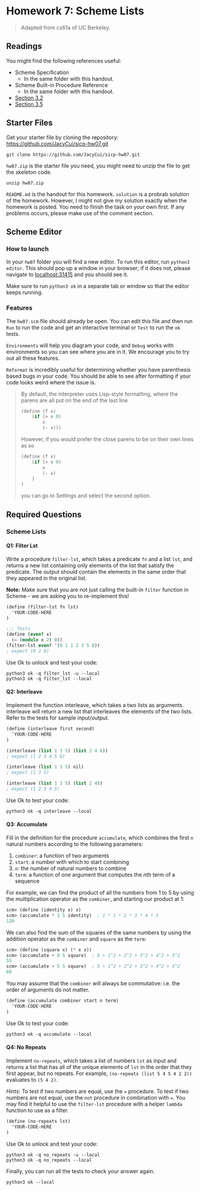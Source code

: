 # Homework 7: Scheme Lists



> Adapted from cs61a of UC Berkeley.



## Readings

You might find the following references useful:

- Scheme Specification
    - In the same folder with this handout.
- Scheme Built-in Procedure Reference
    - In the same folder with this handout.
- [Section 3.2](http://composingprograms.com/pages/32-functional-programming.html)
- [Section 3.5](http://composingprograms.com/pages/35-interpreters-for-languages-with-abstraction.html)



## Starter Files

Get your starter file by cloning the repository: https://github.com/JacyCui/sicp-hw07.git

```shell
git clone https://github.com/JacyCui/sicp-hw07.git
```

`hw07.zip` is the starter file you need, you might need to unzip the file to get the skeleton code.

```shell
unzip hw07.zip
```

`README.md` is the handout for this homework. `solution` is a probrab solution of the homework. However, I might not give my solution exactly when the homework is posted. You need to finish the task on your own first. If any problems occurs, please make use of the comment section.



## Scheme Editor

### How to launch

In your `hw07` folder you will find a new editor. To run this editor, run `python3 editor`. This should pop up a window in your browser; if it does not, please navigate to [localhost:31415](localhost:31415) and you should see it.

Make sure to run `python3 ok` in a separate tab or window so that the editor keeps running.

### Features

The `hw07.scm` file should already be open. You can edit this file and then run `Run` to run the code and get an interactive terminal or `Test` to run the `ok` tests.

`Environments` will help you diagram your code, and `Debug` works with environments so you can see where you are in it. We encourage you to try out all these features.

`Reformat` is incredibly useful for determining whether you have parenthesis based bugs in your code. You should be able to see after formatting if your code looks weird where the issue is.

> By default, the interpreter uses Lisp-style formatting, where the parens are all put on the end of the last line
>
> ```scheme
> (define (f x)
>     (if (> x 0)
>         x
>         (- x)))
> ```
>
> However, if you would prefer the close parens to be on their own lines as so
>
> ```scheme
> (define (f x)
>     (if (> x 0)
>         x
>         (- x)
>     )
> )
> ```
>
> you can go to Settings and select the second option.



## Required Questions

### Scheme Lists

#### Q1: Filter Lst

Write a procedure `filter-lst`, which takes a predicate `fn` and a list `lst`, and returns a new list containing only elements of the list that satisfy the predicate. The output should contain the elements in the same order that they appeared in the original list.

**Note:** Make sure that you are not just calling the built-in `filter` function in Scheme - we are asking you to re-implement this!

```scheme
(define (filter-lst fn lst)
  'YOUR-CODE-HERE
)

;;; Tests
(define (even? x)
  (= (modulo x 2) 0))
(filter-lst even? '(0 1 1 2 3 5 8))
; expect (0 2 8)
```

Use Ok to unlock and test your code:

```shell
python3 ok -q filter_lst -u --local
python3 ok -q filter_lst --local
```



#### Q2: Interleave

Implement the function interleave, which takes a two lists as arguments. interleave will return a new list that interleaves the elements of the two lists. Refer to the tests for sample input/output.

```scheme
(define (interleave first second)
  'YOUR-CODE-HERE
)

(interleave (list 1 3 5) (list 2 4 6))
; expect (1 2 3 4 5 6)

(interleave (list 1 3 5) nil)
; expect (1 3 5)

(interleave (list 1 3 5) (list 2 4))
; expect (1 2 3 4 5)
```

Use Ok to test your code:

```shell
python3 ok -q interleave --local
```



#### Q3: Accumulate

Fill in the definition for the procedure `accumulate`, which combines the first `n` natural numbers according to the following parameters:

1. `combiner`: a function of two arguments
2. `start`: a number with which to start combining
3. `n`: the number of natural numbers to combine
4. `term`: a function of one argument that computes the *n*th term of a sequence

For example, we can find the product of all the numbers from 1 to 5 by using the multiplication operator as the `combiner`, and starting our product at 1:

```scheme
scm> (define (identity x) x)
scm> (accumulate * 1 5 identity)  ; 1 * 1 * 2 * 3 * 4 * 5
120
```

We can also find the sum of the squares of the same numbers by using the addition operator as the `combiner` and `square` as the `term`:

```scheme
scm> (define (square x) (* x x))
scm> (accumulate + 0 5 square)  ; 0 + 1^2 + 2^2 + 3^2 + 4^2 + 5^2
55
scm> (accumulate + 5 5 square)  ; 5 + 1^2 + 2^2 + 3^2 + 4^2 + 5^2
60
```

You may assume that the `combiner` will always be commutative: i.e. the order of arguments do not matter.

```scheme
(define (accumulate combiner start n term)
  'YOUR-CODE-HERE
)
```

Use Ok to test your code:

```shell
python3 ok -q accumulate --local
```



#### Q4: No Repeats

Implement `no-repeats`, which takes a list of numbers `lst` as input and returns a list that has all of the unique elements of `lst` in the order that they first appear, but no repeats. For example, `(no-repeats (list 5 4 5 4 2 2))` evaluates to `(5 4 2)`.

*Hints*: To test if two numbers are equal, use the `=` procedure. To test if two numbers are not equal, use the `not` procedure in combination with `=`. You may find it helpful to use the `filter-lst` procedure with a helper `lambda` function to use as a filter.

```scheme
(define (no-repeats lst)
  'YOUR-CODE-HERE
)
```

Use Ok to unlock and test your code:

```shell
python3 ok -q no_repeats -u --local
python3 ok -q no_repeats --local
```



Finally, you can run all the tests to check your answer again.

```shell
python3 ok --local
```













